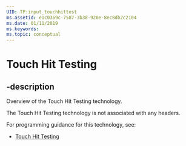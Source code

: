 ```yaml
---
UID: TP:input_touchhittest
ms.assetid: e1c0359c-7587-3b38-920e-8ec8db2c2104
ms.date: 01/11/2019
ms.keywords: 
ms.topic: conceptual
---
```


# Touch Hit Testing

## -description

Overview of the Touch Hit Testing technology.

The Touch Hit Testing technology is not associated with any headers.

For programming guidance for this technology, see:
* [Touch Hit Testing](https://docs.microsoft.com/previous-versions/windows/desktop/input_touchhittest)

